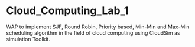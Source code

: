 # Cloud_Computing_Lab_1
WAP to implement SJF, Round Robin, Priority based, Min-Min and Max-Min scheduling algorithm in the field of cloud computing using CloudSim as simulation Toolkit.
